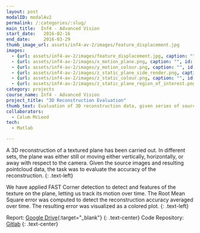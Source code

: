 ```yaml
---
layout: post
modalID: modalAv2
permalink: /:categories/:slug/
main_title:  Inf4 - Advanced Vision
start_date:   2016-02-16
end_date:     2016-03-29
thumb_image_url: assets/inf4-av-2/images/feature_displacement.jpg
images:
  - {url: assets/inf4-av-2/images/feature_displacement.jpg, caption: "", id: feature_displacement}
  - {url: assets/inf4-av-2/images/x_motion_plane.png, caption: "", id: x_motion_plane}
  - {url: assets/inf4-av-2/images/y_motion_colour.png, caption: "", id: y_motion_colour}
  - {url: assets/inf4-av-2/images/z_static_plane_side_render.png, caption: "", id: z_static_plane_side_render}
  - {url: assets/inf4-av-2/images/z_static_colour.png, caption: "", id: z_static_colour}
  - {url: assets/inf4-av-2/images/z_static_plane_region_of_interest.png, caption: "", id: z_static_plane_region_of_interest}
category: projects
course_name: Inf4 - Advanced Vision
project_title: "3D Reconstruction Evaluation"
thumb_text: Evaluation of 3D reconstruction data, given series of source images of a moving textured plane
collaborators:
  - Calum McLeod
tech:
  - Matlab

---
```


A 3D reconstruction of a textured plane has been carried out. In different sets, the plane was either still or moving either vertically, horizontally, or away with respect to the camera. Given the source images and resulting pointcloud data, the task was to evaluate the accuracy of the reconstruction.
{: .text-left}

We have applied FAST Corner detection to detect and features of the texture on the plane, letting us track its motion over time. The Root Mean Square error was computed to detect the reconstruction accuracy averaged over time. The resulting error was visualized as a colored plot.
{: .text-left}

Report: [Google Drive](https://drive.google.com/open?id=1ZpRGiCunMkxpUFoPKrcb-0iSWPA-pJkz){:target="_blank"}
{: .text-center}
Code Repository: [Gitlab](https://gitlab.com/LinasKo/Inf4-AV-CW2)
{: .text-center}
